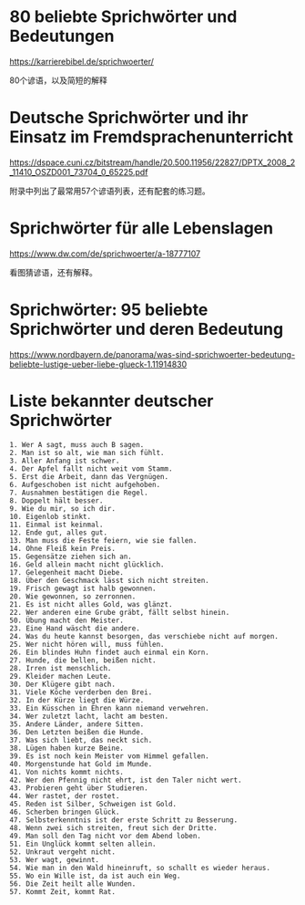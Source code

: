 # 80 beliebte Sprichwörter und Bedeutungen
https://karrierebibel.de/sprichwoerter/

80个谚语，以及简短的解释

# Deutsche  Sprichwörter und ihr Einsatz im  Fremdsprachenunterricht
https://dspace.cuni.cz/bitstream/handle/20.500.11956/22827/DPTX_2008_2_11410_OSZD001_73704_0_65225.pdf

附录中列出了最常用57个谚语列表，还有配套的练习题。

# Sprichwörter für alle Lebenslagen
https://www.dw.com/de/sprichwoerter/a-18777107

看图猜谚语，还有解释。

# Sprichwörter: 95 beliebte Sprichwörter und deren Bedeutung
https://www.nordbayern.de/panorama/was-sind-sprichwoerter-bedeutung-beliebte-lustige-ueber-liebe-glueck-1.11914830

# Liste bekannter deutscher Sprichwörter
`````
1. Wer A sagt, muss auch B sagen.
2. Man ist so alt, wie man sich fühlt.
3. Aller Anfang ist schwer.
4. Der Apfel fallt nicht weit vom Stamm.
5. Erst die Arbeit, dann das Vergnügen.
6. Aufgeschoben ist nicht aufgehoben.
7. Ausnahmen bestätigen die Regel.
8. Doppelt hält besser.
9. Wie du mir, so ich dir.
10. Eigenlob stinkt.
11. Einmal ist keinmal.
12. Ende gut, alles gut.
13. Man muss die Feste feiern, wie sie fallen.
14. Ohne Fleiß kein Preis.
15. Gegensätze ziehen sich an.
16. Geld allein macht nicht glücklich.
17. Gelegenheit macht Diebe.
18. Über den Geschmack lässt sich nicht streiten.
19. Frisch gewagt ist halb gewonnen.
20. Wie gewonnen, so zerronnen.
21. Es ist nicht alles Gold, was glänzt.
22. Wer anderen eine Grube gräbt, fällt selbst hinein.
50. Übung macht den Meister.
23. Eine Hand wäscht die andere.
24. Was du heute kannst besorgen, das verschiebe nicht auf morgen.
25. Wer nicht hören will, muss fühlen.
26. Ein blindes Huhn findet auch einmal ein Korn.
27. Hunde, die bellen, beißen nicht.
28. Irren ist menschlich.
29. Kleider machen Leute.
30. Der Klügere gibt nach.
31. Viele Köche verderben den Brei.
32. In der Kürze liegt die Würze.
33. Ein Küsschen in Ehren kann niemand verwehren.
34. Wer zuletzt lacht, lacht am besten.
35. Andere Länder, andere Sitten.
36. Den Letzten beißen die Hunde.
37. Was sich liebt, das neckt sich.
38. Lügen haben kurze Beine.
39. Es ist noch kein Meister vom Himmel gefallen.
40. Morgenstunde hat Gold im Munde.
41. Von nichts kommt nichts.
42. Wer den Pfennig nicht ehrt, ist den Taler nicht wert.
43. Probieren geht über Studieren.
44. Wer rastet, der rostet.
45. Reden ist Silber, Schweigen ist Gold.
46. Scherben bringen Glück.
47. Selbsterkenntnis ist der erste Schritt zu Besserung.
48. Wenn zwei sich streiten, freut sich der Dritte.
49. Man soll den Tag nicht vor dem Abend loben.
51. Ein Unglück kommt selten allein.
52. Unkraut vergeht nicht.
53. Wer wagt, gewinnt.
54. Wie man in den Wald hineinruft, so schallt es wieder heraus.
55. Wo ein Wille ist, da ist auch ein Weg.
56. Die Zeit heilt alle Wunden.
57. Kommt Zeit, kommt Rat.
`````